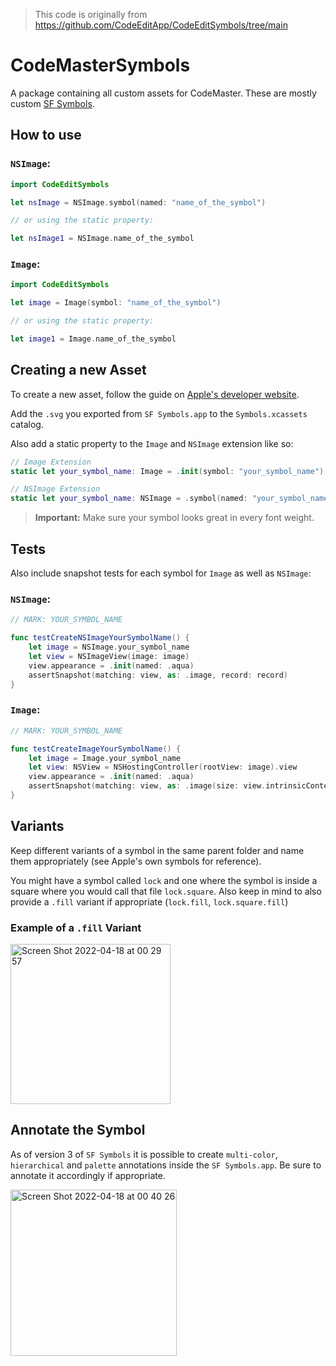 > This code is originally from https://github.com/CodeEditApp/CodeEditSymbols/tree/main

# CodeMasterSymbols
A package containing all custom assets for CodeMaster. These are mostly custom [SF Symbols](https://developer.apple.com/design/human-interface-guidelines/sf-symbols/overview/#creating-custom-symbols).

## How to use

### `NSImage`:

```swift
import CodeEditSymbols

let nsImage = NSImage.symbol(named: "name_of_the_symbol")

// or using the static property:

let nsImage1 = NSImage.name_of_the_symbol
```

### `Image`:

```swift
import CodeEditSymbols

let image = Image(symbol: "name_of_the_symbol")

// or using the static property:

let image1 = Image.name_of_the_symbol
```

## Creating a new Asset

To create a new asset, follow the guide on [Apple's developer website](https://developer.apple.com/documentation/uikit/uiimage/creating_custom_symbol_images_for_your_app).

Add the `.svg` you exported from `SF Symbols.app` to the `Symbols.xcassets` catalog.

Also add a static property to the `Image` and `NSImage` extension like so:

```swift
// Image Extension
static let your_symbol_name: Image = .init(symbol: "your_symbol_name")

// NSImage Extension
static let your_symbol_name: NSImage = .symbol(named: "your_symbol_name")
```

> **Important:** Make sure your symbol looks great in every font weight.

## Tests

Also include snapshot tests for each symbol for `Image` as well as `NSImage`:

### `NSImage`:

```swift
// MARK: YOUR_SYMBOL_NAME

func testCreateNSImageYourSymbolName() {
    let image = NSImage.your_symbol_name
    let view = NSImageView(image: image)
    view.appearance = .init(named: .aqua)
    assertSnapshot(matching: view, as: .image, record: record)
}
```

### `Image`:

```swift
// MARK: YOUR_SYMBOL_NAME

func testCreateImageYourSymbolName() {
    let image = Image.your_symbol_name
    let view: NSView = NSHostingController(rootView: image).view
    view.appearance = .init(named: .aqua)
    assertSnapshot(matching: view, as: .image(size: view.intrinsicContentSize))
}
```

## Variants

Keep different variants of a symbol in the same parent folder and name them appropriately (see Apple's own symbols for reference).

You might have a symbol called `lock` and one where the symbol is inside a square where you would call that file `lock.square`. Also keep in mind to also provide a `.fill` variant if appropriate (`lock.fill`, `lock.square.fill`)

### Example of a `.fill` Variant

<img width="256" alt="Screen Shot 2022-04-18 at 00 29 57" src="https://user-images.githubusercontent.com/9460130/163734754-9eff9671-bb19-46de-92b0-c4c0de27c23b.png">

## Annotate the Symbol

As of version 3 of `SF Symbols` it is possible to create `multi-color`, `hierarchical` and `palette` annotations inside the `SF Symbols.app`. Be sure to annotate it accordingly if appropriate.

<img width="266" alt="Screen Shot 2022-04-18 at 00 40 26" src="https://user-images.githubusercontent.com/9460130/163734926-d4da422a-d7f0-4b93-a05b-3d1700c1b97c.png">
